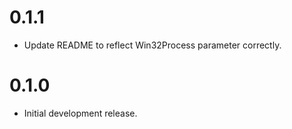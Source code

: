 # 0.1.1

- Update README to reflect Win32Process parameter correctly.

# 0.1.0

- Initial development release.

